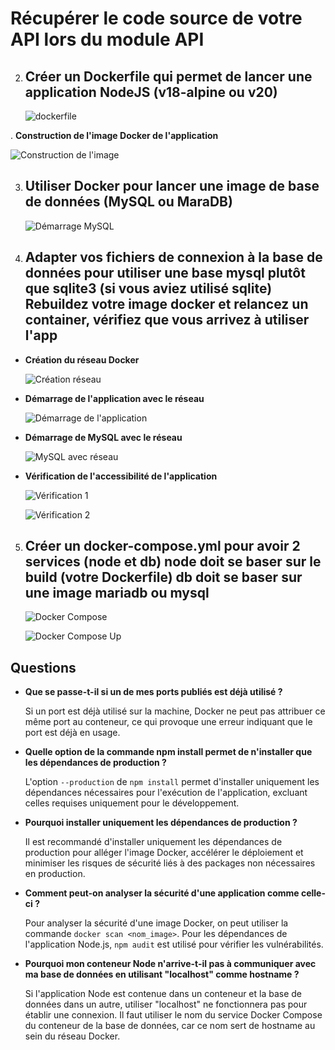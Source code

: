 # Récupérer le code source de votre API lors du module API


2. ## Créer un Dockerfile qui permet de lancer une application NodeJS (v18-alpine ou v20)

    ![dockerfile](https://github.com/Dayql/FormulaireAPI/assets/94311330/2994d5f6-9d61-4656-9774-d5994731db0c)

. **Construction de l'image Docker de l'application**

   ![Construction de l'image](https://github.com/Dayql/FormulaireAPI/assets/94311330/50055d0f-6bca-4e66-a09f-e1641983f6c6)

3. ## Utiliser Docker pour lancer une image de base de données (MySQL ou MaraDB)

   ![Démarrage MySQL](https://github.com/Dayql/FormulaireAPI/assets/94311330/772e525a-6e94-4765-83ab-4d4c388aac28)

4. ## Adapter vos fichiers de connexion à la base de données pour utiliser une base mysql plutôt que sqlite3 (si vous aviez utilisé sqlite) Rebuildez votre image docker et relancez un container, vérifiez que vous arrivez à utiliser l'app

-  **Création du réseau Docker**

   ![Création réseau](https://github.com/Dayql/FormulaireAPI/assets/94311330/c17f8b03-58f4-45a8-9a94-62cda3d78c9b)

-  **Démarrage de l'application avec le réseau**

   ![Démarrage de l'application](https://github.com/Dayql/FormulaireAPI/assets/94311330/c33963e1-8c67-4689-b1a3-41b3f5896732)

-  **Démarrage de MySQL avec le réseau**

   ![MySQL avec réseau](https://github.com/Dayql/FormulaireAPI/assets/94311330/04fdd927-7e1f-471f-83f2-0974616b10a8)

- **Vérification de l'accessibilité de l'application**

   ![Vérification 1](https://github.com/Dayql/FormulaireAPI/assets/94311330/77df04df-88e7-42f7-8fbc-8768ae1f9832)

   ![Vérification 2](https://github.com/Dayql/FormulaireAPI/assets/94311330/c876513b-1950-417c-85c2-75b02ca616c8)

5. ## Créer un docker-compose.yml pour avoir 2 services (node et db) node doit se baser sur le build (votre Dockerfile) db doit se baser sur une image mariadb ou mysql

   ![Docker Compose](https://github.com/Dayql/FormulaireAPI/assets/94311330/c2b4763f-0493-426b-baae-5b0e6abd3057)

   ![Docker Compose Up](https://github.com/Dayql/FormulaireAPI/assets/94311330/a856f34a-f692-4643-a3de-198e7afbe996)

## Questions

- **Que se passe-t-il si un de mes ports publiés est déjà utilisé ?**

  Si un port est déjà utilisé sur la machine, Docker ne peut pas attribuer ce même port au conteneur, ce qui provoque une erreur indiquant que le port est déjà en usage.

- **Quelle option de la commande npm install permet de n'installer que les dépendances de production ?**

  L'option `--production` de `npm install` permet d'installer uniquement les dépendances nécessaires pour l'exécution de l'application, excluant celles requises uniquement pour le développement.

- **Pourquoi installer uniquement les dépendances de production ?**

  Il est recommandé d'installer uniquement les dépendances de production pour alléger l'image Docker, accélérer le déploiement et minimiser les risques de sécurité liés à des packages non nécessaires en production.

- **Comment peut-on analyser la sécurité d'une application comme celle-ci ?**

  Pour analyser la sécurité d'une image Docker, on peut utiliser la commande `docker scan <nom_image>`. Pour les dépendances de l'application Node.js, `npm audit` est utilisé pour vérifier les vulnérabilités.

- **Pourquoi mon conteneur Node n'arrive-t-il pas à communiquer avec ma base de données en utilisant "localhost" comme hostname ?**

  Si l'application Node est contenue dans un conteneur et la base de données dans un autre, utiliser "localhost" ne fonctionnera pas pour établir une connexion. Il faut utiliser le nom du service Docker Compose du conteneur de la base de données, car ce nom sert de hostname au sein du réseau Docker.
